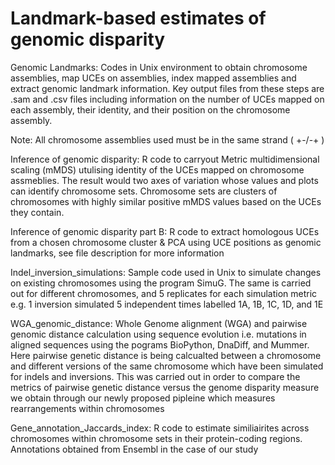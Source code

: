 # Landmark-based estimates of genomic disparity

Genomic Landmarks: Codes in Unix environment to obtain chromosome assemblies, map UCEs on assemblies, index mapped assemblies and extract genomic landmark information. Key output files from these steps are .sam and .csv files including information on the number of UCEs mapped on each assembly, their identity, and their position on the chromosome assembly. 

Note: All chromosome assemblies used must be in the same strand ( +-/-+ )

Inference of genomic disparity: R code to carryout Metric multidimensional scaling (mMDS) utulising identity of the UCEs mapped on chromosome assmeblies. The result would two axes of variation whose  values and plots can identify chromosome sets. Chromosome sets are clusters of chromosomes with highly similar positive mMDS values based on the UCEs they contain.

Inference of genomic disparity part B: R code to extract homologous UCEs from a chosen chromosome cluster & PCA using UCE positions as genomic landmarks, see file description for more information

Indel_inversion_simulations: Sample code used in Unix to simulate changes on existing chromosomes using the program SimuG. The same is carried out for different chromosomes, and 5 replicates for each simulation metric e.g. 1 inversion simulated 5 independent times labelled 1A, 1B, 1C, 1D, and 1E

WGA_genomic_distance: Whole Genome alignment (WGA) and pairwise genomic distance calculation using sequence evolution i.e. mutations in aligned sequences using the pograms BioPython, DnaDiff, and Mummer. Here pairwise genetic distance is being calcualted between a chromosome and different versions of the same chromosome which have been simulated for indels and inversions. This was carried out in order to compare the metrics of pairwise genetic distance versus the genome disparity measure we obtain through our newly proposed pipleine which measures rearrangements within chromosomes


Gene_annotation_Jaccards_index: R code to estimate similiairites across chromosomes within chromosome sets in their protein-coding regions. Annotations obtained from Ensembl in the case of our study 


